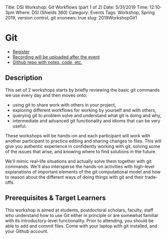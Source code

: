 Title: DSI Workshop: Git Workflows (part 1 of 2)
Date: 5/31/2019
Time: 12:10-3pm
Where: DSI (Shields 360)
Category: Events
Tags: Workshop, Spring 2019, version control, git
xnonews: true
slug: 2019WorkshopGit1

# Git 

* [Register](https://forms.library.ucdavis.edu/classes/descriptions.php)
* [Recording will be uploaded after the event]()
* [Github repo with notes, code, etc.]()


## Description

This set of 2 workshops starts by briefly reviewing the basic git commands we use every day
and then moves onto:

+ using git to share work with others in your project,
+ exploring different workflows for working by yourself and with others,
+ querying git to problem solve and understand what git is doing and why,
+ intermediate and advanced git functionality and idioms that can be very useful.

These workshops will be hands-on and each participant will work 
with another participant to practice editing and sharing changes to files. This
will give you authentic experience in confidently working with git, solving
some of the issues that arise, and knowing where to find solutions in the future.

We'll mimic real-life situations and actually solve them together with git commands.
We'll also intersperse the hands-on activities with high-level explanations of important elements of
the git computational model and how to reason about the different ways of doing things with git and their trade-offs.

## Prerequisites & Target Learners

This workshop is aimed at students, postdoctoral scholars, faculty, staff who understand how to use
Git either in principle or are somewhat familiar with its introductory-level
functionality.  Prior to attending, you should be able to add and commit files. 
Come with your laptop with git installed, and your Github account.
